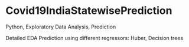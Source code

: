 # Covid19IndiaStatewisePrediction
Python, Exploratory Data Analysis, Prediction

Detailed EDA 
Prediction using different regressors: Huber, Decision trees
